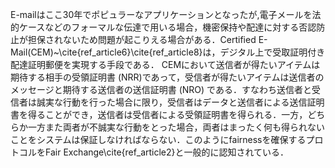 E-mailはここ30年でポピュラーなアプリケーションとなったが,電子メールを法的ケースなどのフォーマルな伝達で用いる場合，機密保持や配達に対する否認防止が担保されないため問題が起こりえる場合がある．Certified E-Mail(CEM)~\cite{ref_article6}\cite{ref_article8}は，デジタル上で受取証明付き配達証明郵便を実現する手段である． CEMにおいて送信者が得たいアイテムは期待する相手の受領証明書 (NRR)であって，受信者が得たいアイテムは送信者のメッセージと期待する送信者の送信証明書 (NRO) である．すなわち送信者と受信者は誠実な行動を行った場合に限り，受信者はデータと送信者による送信証明書を得ることができ，送信者は受信者による受領証明書を得られる．一方，どちらか一方また両者が不誠実な行動をとった場合，両者はまったく何も得られないことをシステムは保証しなければならない．このようにfairnessを確保するプロトコルをFair Exchange\cite{ref_article2}と一般的に認知されている．